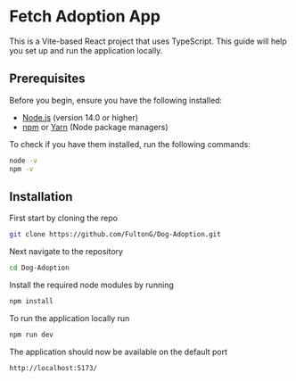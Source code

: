# Fetch Adoption App

This is a Vite-based React project that uses TypeScript. This guide will help you set up and run the application locally.

## Prerequisites

Before you begin, ensure you have the following installed:

- [Node.js](https://nodejs.org/) (version 14.0 or higher)
- [npm](https://www.npmjs.com/) or [Yarn](https://yarnpkg.com/) (Node package managers)

To check if you have them installed, run the following commands:

```bash
node -v
npm -v
```

## Installation

First start by cloning the repo
```bash
git clone https://github.com/FultonG/Dog-Adoption.git
```

Next navigate to the repository
```bash
cd Dog-Adoption
```

Install the required node modules by running
```bash
npm install
```

To run the application locally run
```bash
npm run dev
```

The application should now be available on the default port
```
http://localhost:5173/
```
